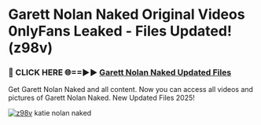 # Garett Nolan Naked Original Videos 0nlyFans Leaked - Files Updated! (z98v)

<h3>🔴 CLICK HERE 🌐==►► <a href="https://tinyurl.com/up5wt9bj" rel="nofollow">Garett Nolan Naked Updated Files</a></h3>

Get Garett Nolan Naked and all content. Now you can access all videos and pictures of Garett Nolan Naked. New Updated Files 2025!

[![z98v](https://i.imgur.com/ABiUzMV.gif)](https://tinyurl.com/up5wt9bj)
katie nolan naked